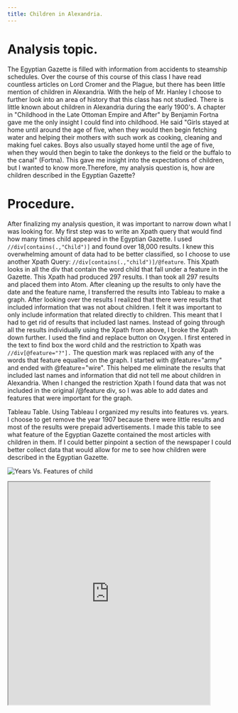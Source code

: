 ```yaml
---
title: Children in Alexandria.
---
```


# Analysis topic.
The Egyptian Gazette is filled with information from accidents to steamship schedules. Over the course of this course of this class I have read countless articles on Lord Cromer and the Plague, but there has been little mention of children in Alexandria. With the help of Mr. Hanley I choose to further look into an area of history that this class has not studied. There is little known about children in Alexandria during the early 1900's. A chapter in "Childhood in the Late Ottoman Empire and After" by Benjamin Fortna gave me the only insight I could find into childhood. He said "Girls stayed at home until around the age of five, when they would then begin fetching water and helping their mothers with such work as cooking, cleaning and making fuel cakes. Boys also usually stayed home until the age of five, when they would then begin to take the donkeys to the field or the buffalo to the canal" (Fortna). This gave me insight into the expectations of children, but I wanted to know more.Therefore, my analysis question is, how are children described in the Egyptian Gazette?

# Procedure.  
After finalizing my analysis question, it was important to narrow down what I  was looking for. My first step was to write an Xpath query that would find  how many times child appeared in the Egyptian Gazette. I used ` //div[contains(.,"Child")]` and found over 18,000 results. I knew this  overwhelming amount of data had to be better classified, so I choose to use  another Xpath Query: ``//div[contains(.,"child")]/@feature``. This Xpath looks in  all the div that contain the word child that fall under a feature in the  Gazette. This Xpath had produced 297 results. I than took all 297 results and  placed them into Atom. After cleaning up the results to only have the date and  the feature name, I transferred the results into Tableau to make a graph.  After looking over the results I realized that there were results that included  information that was not about children. I felt it was important to only  include information that related directly to children. This meant that  I had to get rid of results that included last names. Instead of going through  all the results individually using the Xpath from above, I broke the Xpath  down further. I used the find and replace button on Oxygen. I first entered  in the text to find box the word child and the restriction to Xpath was  ``//div[@feature="?"].`` The question mark was replaced with any of the words that  feature equalled on the graph. I started with @feature="army" and ended with  @feature="wire". This helped me eliminate the results that included last names  and information that did not tell me about children in Alexandria. When I  changed the restriction Xpath I found data that was not included in the original  /@feature div, so I was able to add dates and features that were important for  the graph.

Tableau Table. Using Tableau I organized my results into features vs. years. I choose to get remove the year 1907 because there were little results and most of the results were prepaid advertisements. I made this table to see what feature of the Egyptian Gazette contained the most articles with children in them. If I could better pinpoint a section of the newspaper I could better collect data that would allow for me to see how children were described in the Egyptian Gazette.

![Years Vs. Features of child](https://raw.githubusercontent.com/claudia5/analysis/master/Screen%20Shot%202018-04-15%20at%203.26.47%20PM.png)

<iframe src="https://public.tableau.com/profile/claudia.richardson#!/vizhome/ChildrenVisualization_0/Sheet1?publish=yes" align="center" width="90%" height="500"/>

#Results.
After creating the graph I found out that the most mentions of child was in the local and general section of the Egyptian Gazette. Prepaid Advertisements was the second highest, but most of these were advertisements that were repeated throughout the weeks. Advertisements told me about what children could wear and toys they had, but not much information about children themselves.

#Local and General.
I decided to look into the findings of child in the local and general section of the newspaper. Overall, the mention of children ranged from a variety of different topics. The most interesting of these findings are: entertainment, child found, hospital, children and accidents and child weddings.

#Entertainment.
Throughout the local and general section children entertainment was a major reoccurrence. The San Stefano Casino hosted the Children's ball. The Children's ball was put on about seven to eight times during 1905-1906. The readings suggested that the ball brought together a large amount of young people. Through the reports made the ball appear elegant, tasty, and enjoyable. contained and The main feature of a ball mentioned on August 19, 1905 was a Massinet pavan, which was danced by children. Children seem to have danced and put on performances a lot for Alexandria events. Alexandria also started hosted matinee's for children in 1906. Along with entertainment for children there were fundraisers that benefited the well-being of children in Alexandria. On February 8, 1905 The Germania lodge was hosting a ball that collected articles of warm clothing for indigent children. Another fundraiser was reported on April 26, 1906 saying the committee of the Rudolph Home wanted to thank the ladies of the Rudolph Guild for their gifts of Children's clothing. I thought it was interesting how throughout the years adults were coming together to give back to children, and take care of children in their city. One man, Idris Bey Ragheb who donated fifty pounds on the occasion of his daughter's marriage which a portion of that money went to education for orphan children. Giving back in Alexandria for the well-being of children seems to be very important, which is still a very relevant in today's society.

#Child Found.
A surprising amount of reports in the Local and General section included found   children. Through 1905-1906 six children were found missing. The first report   occurred on July 1st, 1905 when a new born baby was found and brought to the   hospital. All of the children that were found were new born babies that were   left in the streets or in corners of the city. After reading about   all these children, I wonder what was the point of reporting this in the   newspaper? Who would be looking for these found children? New born babies   could not crawl away in the middle of the night, most likely these children   were left there by their parents.

#Hospital.
To my surprise the Egyptian Gazette discussed child mortality rates in hospitals. On May 5, 1906 the Cairo Foundlings Hospital reports that mortality still remains to be very high and "Last year, out of 76 children admitted no less than 64 died." This was surprising because on there were no reports of why children went into the hospital.

#Children and accidents.
According to my results children were involved in accidents 15 times over the course of two years. Two children in Alexandria were burned to death, three children were drowned and one boy died of electrocution. Two children were killed by either a railway tram or tramcar while one boy was thrown out of a train but he survived. One child was kidnapped while another was murdered and one was found buried in a cotton field. One chid got bite by a dog, but survived and one little boy had a wheelbarrow fall on him and left him with internal injuries that killed him.In the Journal article "An Anti-Serum for Scorpion Venom" Charles Todd talks about the many deaths that occur in Cairo every year due to Scorpion stings. He says "These deaths are practically confined to Cairo and Upper Egypt, and are almost entirely among children" (Todd). In my findings three children got bit by scorpions and died. Accidents with children can often relate to their deaths. Some of these findings the children died at the scene, but some later died in hospitals. Later in the article by Todd mentions that hospitals in Cairo received the serum for treatments of scorpion stings. Todd reported that "Out of 23 cases in the town of Cairo which were treated with serum, only one death occurred. This was in a child two years old who was not seen until two hours after having been stung. The child then received 5 c.c. of serum, but unfortunately this only serum available at the moment was a somewhat weak one, over a year old" (Todd). Even children today are prone to death by accidents, children in Egypt are no different.

#Child Wedding.
The most interesting story I found in the local and general section was on October 25, 1905. There had been an arranged Muslim marriage of an 11-year-old boy and a 12-year-old girl. The little bridegroom as they called the boy was taken from his house ad brought to a distant cafe. He was participating in a ceremony called "El Huroub." The ceremony entails taking the bridegroom from his home and in his absence the bride was welcomed into the home. The 11 year old boy got tired from the excitement and fell asleep and when they woke him up he fainted. The bride was unamused by the ceremony and the company of her bridegroom's family that she had left and has never been heard from again. This story was so sad because two children getting married so young is a scary thing, but to have her leave him forever is tragic.

#Overall.
What I have learned from the local and general feature is that children seem to be treated like children. They attend schools mostly based on their religion or family origin. They do what their parents ask of them, like get married. They play with toys and attend balls. They are not immune to the dangers of the world they live in. The Egyptian Gazette includes children throughout the newspaper, but overall children still need to be further researched.

#References.
- Fortna, Benjamin. "Childhood in the Late Ottoman Empire and After."   http://www.jstor.org/stable/10.1163/j.ctt1w8h1jx.8. Brill 2016. Apr.16.2018.
- Todd, Charles. "Anti-Serum for Scorpion Venom."http://www.jstor.org/stable/3858794   Cambridge University.Apr. 16. 2018.
